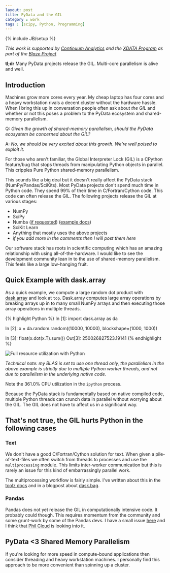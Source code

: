 ```yaml
---
layout: post
title: PyData and the GIL
category : work
tags : [scipy, Python, Programming]
---
```

{% include JB/setup %}

*This work is supported by [Continuum Analytics](http://continuum.io)
and the [XDATA Program](http://www.darpa.mil/our_work/i2o/programs/xdata.aspx)
as part of the [Blaze Project](http://blaze.pydata.org)*

**tl;dr** Many PyData projects release the GIL.  Multi-core parallelism is
alive and well.

Introduction
------------

Machines grow more cores every year.  My cheap laptop has four cores and a
heavy workstation rivals a decent cluster without the hardware hassle.  When I
bring this up in conversation people often ask about *the GIL* and whether or
not this poses a problem to the PyData ecosystem and shared-memory parallelism.

Q: *Given the growth of shared-memory parallelism, should the PyData ecosystem
    be concerned about the GIL?*

A: *No, we should be very excited about this growth.  We're well poised to
    exploit it.*

For those who aren't familiar, the Global Interpreter Lock (GIL) is a
CPython feature/bug that stops threads from manipulating Python objects in
parallel.  This cripples Pure Python shared-memory parallelism.

This sounds like a big deal but it doesn't really affect the PyData stack
(NumPy/Pandas/SciKits).  Most PyData projects don't spend much time in Python
code.  They spend 99% of their time in C/Fortran/Cython code.  This code can
often release the GIL.  The following projects release the GIL at various
stages:

*  NumPy
*  SciPy
*  Numba ([if requested](http://numba.pydata.org/numba-doc/0.17.0/user/jit.html#nogil))
   ([example docs](http://numba.pydata.org/numba-doc/dev/user/examples.html#multi-threading))
*  SciKit Learn
*  Anything that mostly uses the above projects
*  *if you add more in the comments then I will post them here*


Our software stack has roots in scientific computing which has an amazing
relationship with using all-of-the-hardware.  I would like to see the
development community lean in to the use of shared-memory parallelism.  This
feels like a large low-hanging fruit.


Quick Example with dask.array
-----------------------------

As a quick example, we compute a large random dot product with
[dask.array](http://dask.pydata.org/) and look at `top`.  Dask.array computes
large array operations by breaking arrays up in to many small NumPy arrays and
then executing those array operations in multiple threads.

{% highlight Python %}
In [1]: import dask.array as da

In [2]: x = da.random.random((10000, 10000), blockshape=(1000, 1000))

In [3]: float(x.dot(x.T).sum())
Out[3]: 250026827523.19141
{% endhighlight %}

<img src="{{ BASE_PATH }}/images/350percent-cpu-usage-alpha.png"
     alt="Full resource utilization with Python">

*Technical note: my BLAS is set to use one thread only, the parallelism in the
above example is strictly due to multiple Python worker threads, and not due to
parallelism in the underlying native code.*

Note the 361.0% CPU utilization in the `ipython` process.

Because the PyData stack is fundamentally based on native compiled code,
multiple Python threads can crunch data in parallel without worrying about the
GIL.  The GIL does not have to affect us in a significant way.


That's not true, the GIL hurts Python in the following cases
------------------------------------------------------------

### Text

We don't have a good C/Fortran/Cython solution for text. When given a
pile-of-text-files we often switch from threads to processes and use the
`multiprocessing` module.  This limits inter-worker communication but this is
rarely an issue for this kind of embarrassingly parallel work.

The multiprocessing workflow is fairly simple.  I've written about this in the
[toolz docs](http://toolz.readthedocs.org/en/latest/parallelism.html) and in a
blogpost about
[dask.bag](http://matthewrocklin.com/blog/work/2015/02/17/Towards-OOC-Bag/).

### Pandas

Pandas does not yet release the GIL in computationally intensive code.
It probably could though.  This requires momentum from the community and some
grunt-work by some of the Pandas devs.  I have a small issue
[here](https://github.com/pydata/pandas/issues/8882) and I think that [Phil
Cloud](https://github.com/cpcloud) is looking into it.


PyData <3 Shared Memory Parallelism
-----------------------------------

If you're looking for more speed in compute-bound applications then consider
threading and heavy workstation machines.  I personally find this approach to
be more convenient than spinning up a cluster.
